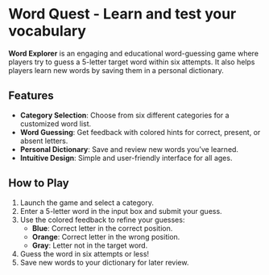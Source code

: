 # Word Quest - Learn and test your vocabulary

**Word Explorer** is an engaging and educational word-guessing game where players try to guess a 5-letter target word within six attempts. It also helps players learn new words by saving them in a personal dictionary.

## Features
- **Category Selection**: Choose from six different categories for a customized word list.
- **Word Guessing**: Get feedback with colored hints for correct, present, or absent letters.
- **Personal Dictionary**: Save and review new words you’ve learned.
- **Intuitive Design**: Simple and user-friendly interface for all ages.

## How to Play
1. Launch the game and select a category.
2. Enter a 5-letter word in the input box and submit your guess.
3. Use the colored feedback to refine your guesses:
   - **Blue**: Correct letter in the correct position.
   - **Orange**: Correct letter in the wrong position.
   - **Gray**: Letter not in the target word.
4. Guess the word in six attempts or less!
5. Save new words to your dictionary for later review.
